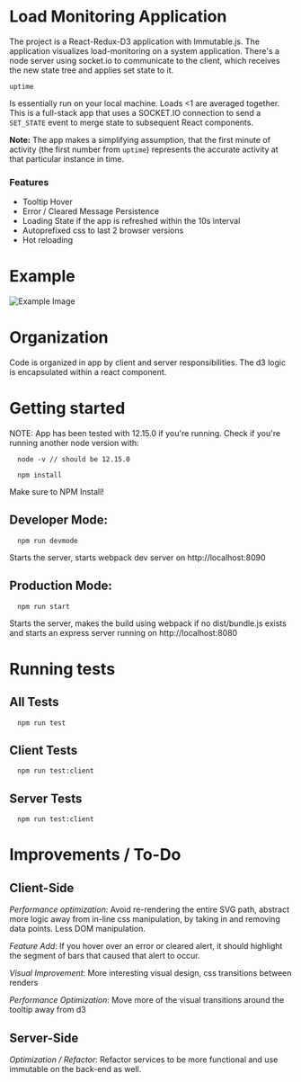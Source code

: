 # Load Monitoring Application
The project is a React-Redux-D3 application with Immutable.js. The application visualizes load-monitoring on a system application. There's a node server using socket.io to communicate to the client, which receives the new state tree and applies set state to it.

```
uptime
```
Is essentially run on your local machine. Loads <1 are averaged together. This is a full-stack app that uses a SOCKET.IO connection to send a `SET_STATE` event to merge state to subsequent React components. 

**Note:** The app makes a simplifying assumption, that the first minute of activity (the first number from `uptime`) represents the accurate activity at that particular instance in time.

### Features
* Tooltip Hover
* Error / Cleared Message Persistence
* Loading State if the app is refreshed within the 10s interval
* Autoprefixed css to last 2 browser versions
* Hot reloading

# Example
![Example Image](http://i.imgur.com/D8wd5Gg.png)

# Organization
Code is organized in app by client and server responsibilities. The d3 logic is encapsulated within a react component.

# Getting started
NOTE: App has been tested with 12.15.0 if you're running. Check if you're running another node version with:
```
  node -v // should be 12.15.0
```

```
  npm install
```
Make sure to NPM Install!

## Developer Mode:

```
  npm run devmode
```
Starts the server, starts webpack dev server on http://localhost:8090

## Production Mode:
```
  npm run start
```
Starts the server, makes the build using webpack if no dist/bundle.js exists
and starts an express server running on http://localhost:8080
# Running tests
## All Tests
```
  npm run test
```

## Client Tests
```
  npm run test:client
```

## Server Tests
```
  npm run test:client
```


# Improvements / To-Do

## Client-Side

*Performance optimization*: Avoid re-rendering the entire SVG path, abstract more logic away from in-line css manipulation, by taking in and removing data points. Less DOM manipulation.

*Feature Add*: If you hover over an error or cleared alert, it should highlight the segment of bars that caused that alert to occur.

*Visual Improvement*: More interesting visual design, css transitions between renders

*Performance Optimization*: Move more of the visual transitions around the tooltip away from d3

## Server-Side

*Optimization / Refactor*: Refactor services to be more functional and use immutable on the back-end as well.
